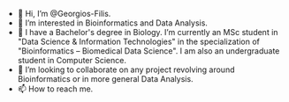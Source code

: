 - 👋 Hi, I’m @Georgios-Filis.
- 👀 I’m interested in Bioinformatics and Data Analysis.
- 🌱 I have a Bachelor's degree in Biology. I’m currently an MSc student in "Data Science & Information Technologies" in the specialization of "Bioinformatics – Biomedical Data Science". I am also an undergraduate student in Computer Science.
- 💞️ I’m looking to collaborate on any project revolving around Bioinformatics or in more general Data Analysis.
- 📫 How to reach me.

<!---
Georgios-Filis/Georgios-Filis is a ✨ special ✨ repository because its `README.md` (this file) appears on your GitHub profile.
You can click the Preview link to take a look at your changes.
--->
